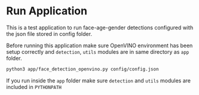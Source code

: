 # Run Application

This is a test application to run face-age-gender detections configured with the json file stored in config folder.

Before running this application make sure OpenVINO environment has been setup correctly and `detection`, `utils` modules are in same directory as `app` folder.

```bash
python3 app/face_detection_openvino.py config/config.json
```

If you run inside the `app` folder make sure `detection` and `utils` modules are included in `PYTHONPATH`




